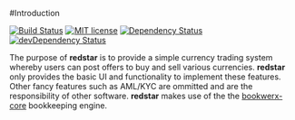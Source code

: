 #Introduction

[![Build Status](https://travis-ci.org/bostontrader/redstar.svg?branch=master)](https://travis-ci.org/bostontrader/redstar)
[![MIT license](http://img.shields.io/badge/license-MIT-brightgreen.svg)](http://opensource.org/licenses/MIT)
[![Dependency Status](https://david-dm.org/bostontrader/redstar.svg)](https://david-dm.org/bostontrader/redstar)
[![devDependency Status](https://david-dm.org/bostontrader/redstar/dev-status.svg)](https://david-dm.org/bostontrader/redstar#info=devDependencies)

The purpose of **redstar** is to provide a simple currency trading system whereby users can post offers to buy and
 sell various currencies. **redstar** only provides the basic UI and functionality to implement these features. Other
 fancy features such as AML/KYC are ommitted and are the responsibility of other software.  **redstar** makes use of the
the [bookwerx-core](https://github.com/bostontrader/bookwerx-core)
 bookkeeping engine.